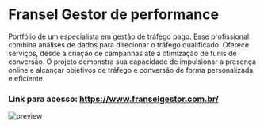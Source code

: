 # Fransel Gestor de performance

Portfólio de um especialista em gestão de tráfego pago. Esse profissional combina análises de dados para direcionar o tráfego qualificado. Oferece serviços, desde a criação de campanhas até a otimização de funis de conversão. O projeto demonstra sua capacidade de impulsionar a presença online e alcançar objetivos de tráfego e conversão de forma personalizada e eficiente.

### Link para acesso: https://www.franselgestor.com.br/

![preview](https://github.com/Jonathas-bonfim/gestor-performance/assets/58302084/e3e3ce10-58cb-4fa0-b5e9-b0ddac507cbe)
